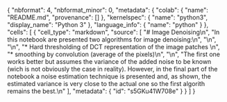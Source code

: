 {
  "nbformat": 4,
  "nbformat_minor": 0,
  "metadata": {
    "colab": {
      "name": "README.md",
      "provenance": []
    },
    "kernelspec": {
      "name": "python3",
      "display_name": "Python 3"
    },
    "language_info": {
      "name": "python"
    }
  },
  "cells": [
    {
      "cell_type": "markdown",
      "source": [
        "# Image Denoising\n",
        "In this notebook are presented two algorithms for image denoising:\n",
        "\n",
        "\n",
        "*   Hard thresholding of DCT representation of the image patches \n",
        "*   smoothing by convolution (average of the pixels)\n",
        "\n",
        "The first one works better but assumes the variance of the added noise to be known (wich is not obviously the case in reality). However, in the final part of the notebook a noise estimation technique is presented and, as shown, the estimated variance is very close to the actual one so the first algorith remains the best.\n"
      ],
      "metadata": {
        "id": "s5GKu41W708e"
      }
    }
  ]
}